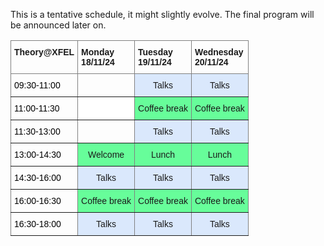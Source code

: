 
<html>

<style type="text/css">
.page-header {
  color: white;
  text-align: center;
  background-color: white;
  background-image: url("./images/FELheader.png");
  background-repeat: no-repeat;
  background-size: cover;
  margin: 0 auto;

}
.tg  {border-collapse:collapse;border-spacing:0;}
.tg td{border-color:black;border-style:solid;border-width:1px;font-family:Arial, sans-serif;font-size:14px;
  overflow:hidden;padding:10px 5px;word-break:normal;}
.tg th{border-color:black;border-style:solid;border-width:1px;font-family:Arial, sans-serif;font-size:14px;
  font-weight:normal;overflow:hidden;padding:10px 5px;word-break:normal;}
.tg .tg-c3ow{border-color:inherit;text-align:center;vertical-align:top}
.tg .tg-kfkg{background-color:#dae8fc;border-color:inherit;text-align:center;vertical-align:top}
.tg .tg-fymr{border-color:inherit;font-weight:bold;text-align:left;vertical-align:top}
.tg .tg-0pky{border-color:inherit;text-align:left;vertical-align:top}
.tg .tg-3xi5{background-color:#ffffff;border-color:inherit;text-align:center;vertical-align:top}
.tg .tg-uuae{background-color:#67fd9a;border-color:inherit;text-align:center;vertical-align:top}
</style>
<body>


This is a tentative schedule, it might slightly evolve. The final program will be announced later on.

<table class="tg"><thead>
  <tr>
    <th class="tg-fymr">Theory@XFEL</th>
    <th class="tg-fymr">Monday<br>18/11/24</th>
    <th class="tg-fymr">Tuesday<br>19/11/24</th>
    <th class="tg-fymr">Wednesday<br>20/11/24</th>
  </tr></thead>
<tbody>
  <tr>
    <td class="tg-0pky"><span style="font-weight:400;font-style:normal;text-decoration:none;color:black">09:30-11:00</span></td>
    <td class="tg-c3ow"></td>
    <td class="tg-kfkg">Talks</td>
    <td class="tg-kfkg">Talks</td>
  </tr>
  <tr>
    <td class="tg-0pky"><span style="font-weight:400;font-style:normal;text-decoration:none;color:black">11:00-11:30</span></td>
    <td class="tg-3xi5"></td>
    <td class="tg-uuae">Coffee break</td>
    <td class="tg-uuae">Coffee break</td>
  </tr>
  <tr>
    <td class="tg-0pky"><span style="font-weight:400;font-style:normal;text-decoration:none;color:black">11:30-13:00</span></td>
    <td class="tg-c3ow"></td>
    <td class="tg-kfkg">Talks</td>
    <td class="tg-kfkg">Talks</td>
  </tr>
  <tr>
    <td class="tg-0pky"><span style="font-weight:400;font-style:normal;text-decoration:none;color:black">13:00-14:30</span></td>
    <td class="tg-uuae">Welcome</td>
    <td class="tg-uuae">Lunch</td>
    <td class="tg-uuae">Lunch</td>
  </tr>
  <tr>
    <td class="tg-0pky"><span style="font-weight:400;font-style:normal;text-decoration:none;color:black">14:30-16:00</span></td>
    <td class="tg-kfkg">Talks</td>
    <td class="tg-kfkg">Talks</td>
    <td class="tg-kfkg">Talks</td>
  </tr>
  <tr>
    <td class="tg-0pky"><span style="font-weight:400;font-style:normal;text-decoration:none;color:black">16:00-16:30</span></td>
    <td class="tg-uuae">Coffee break</td>
    <td class="tg-uuae">Coffee break</td>
    <td class="tg-uuae">Coffee break</td>
  </tr>
  <tr>
    <td class="tg-0pky"><span style="font-weight:400;font-style:normal;text-decoration:none;color:black">16:30-18:00</span></td>
    <td class="tg-kfkg">Talks</td>
    <td class="tg-kfkg">Talks</td>
    <td class="tg-kfkg">Talks</td>
  </tr>
</tbody></table>
  
</body>
</html>
